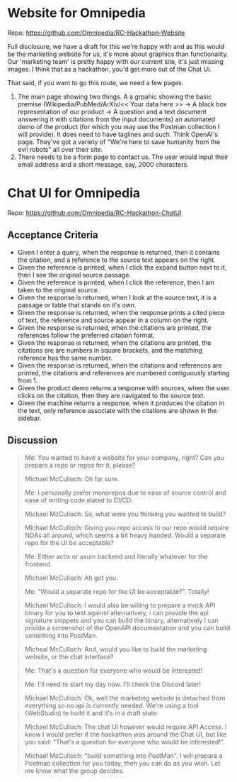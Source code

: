 # Website for Omnipedia

Repo: https://github.com/Omnipedia/RC-Hackathon-Website

Full disclosure, we have a draft for this we're happy with and as this would be the marketing website for us, it's more about graphics than functionality. Our 'marketing team' is pretty happy with our current site, it's just missing images. I think that as a hackathon, you'd get more out of the Chat UI. 

That said, if you want to go this route, we need a few pages. 
1. The main page showing two things. A a grpahic showing the basic premise (Wikipedia/PubMed/ArXiv/<< Your data here >>  -> A black box representation of our product -> A question and a text document answering it with citations from the input documents) an automated demo of the product (for which you may use the Postman collection I will provide). It does need to have taglines and such. Think OpenAI's page. They've got a variety of "We're here to save humanity from the evil robots" all over their site.
2. There needs to be a form page to contact us. The user would input their email address and a short message, say, 2000 characters.

# Chat UI for Omnipedia

Repo: https://github.com/Omnipedia/RC-Hackathon-ChatUI

## Acceptance Criteria
- Given I enter a query, when the response is returned, then it contains the citation, and a reference to the source text appears on the right.
- Given the reference is printed, when I click the expand button next to it, then I see the original source passage.
- Given the reference is printed, when I click the reference, then I am taken to the original source.
- Given the response is returned, when I look at the source text, it is a passage or table that stands on it's own.
- Given the response is returned, when the response prints a cited piece of text, the reference and source appear in a column on the right.
- Given the response is returned, when the citations are printed, the references follow the preferred citation format.
- Given the response is returned, when the citations are printed, the citations are are numbers in square brackets, and the matching reference has the same number.
- Given the response is returned, when the citations and references are printed, the citations and references are numbered contiguously starting from 1.
- Given the product demo returns a response with sources, when the user clicks on the citation, then they are navigated to the source text.
- Given the machine returns a response, when it produces the citation in the text, only reference associate with the citations are shown in the sidebar.

## Discussion

> Me: You wanted to have a website for your company, right? Can you prepare a repo or repos for it, please?
>
> Michael McCulloch: Oh for sure.
>
> Me: I personally prefer monorepos due to ease of source control and ease of writing code elated to CI/CD.
>
> Michael McCulloch: So, what were you thinking you wanted to build?
>
> Michael McCulloch: Giving you repo access to our repo would require NDAs all around, which seems a bit heavy handed. Would a separate repo for the UI be acceptable?
>
> Me: Either actix or axum  backend and literally whatever for the frontend.
>
> Michael McCulloch: Ah got you.
>
> Me: "Would a separate repo for the UI be acceptable?". Totally!
>
> Michael McCulloch: I would also be willing to prepare a mock API binary for you to test against alternatively, i can provide the api signature snippets and you can build the binary, alternatively I can privide a screenshot of the OpenAPI documentation and you can build something into PostMan.
>
> Micheal McCulloch: And, would you like to build the marketing website, or the chat interface?
>
> Me: That's a question for everyone who would be interested!
>
> Me: I'll need to start my day now. I'll check the Discord later!
>
> Michael McCulloch: Ok, well the marketing website is detached from everything so no api is currently needed. We're using a tool (WebStudio) to build it and it's in a draft state.
>
> Michael McCulloch: The chat UI however would require API Access. I know I would prefer if the hackathon was around the Chat UI, but like you said: "That's a question for everyone who would be interested!".
>
> Michael McCulloch: "build something into PostMan". I will prepare a Postman collection for you today, then you can do as you wish. Let me know what the group decides.

